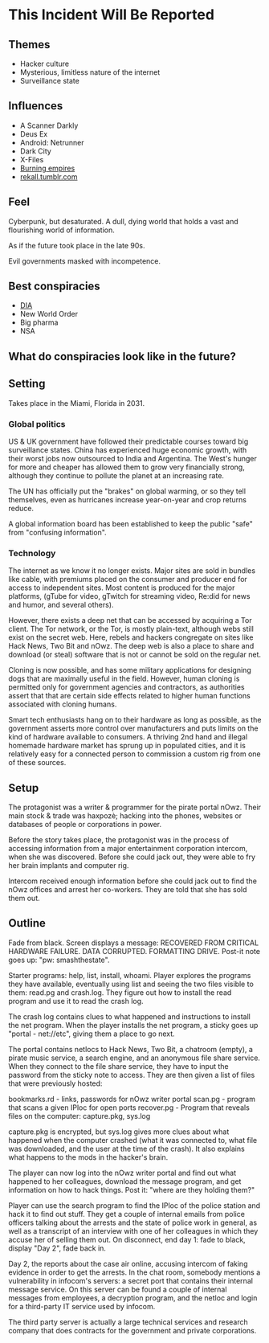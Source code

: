 # This Incident Will Be Reported #

## Themes ##
* Hacker culture
* Mysterious, limitless nature of the internet
* Surveillance state

## Influences ##
* A Scanner Darkly
* Deus Ex
* Android: Netrunner
* Dark City
* X-Files
* [Burning empires](http://www.amazon.com/Burning-Empires-Standing-VNV-Nation/dp/B00004TF67%3FSubscriptionId%3DAKIAILSHYYTFIVPWUY6Q%26tag%3Dduckduckgo-d-20%26linkCode%3Dxm2%26camp%3D2025%26creative%3D165953%26creativeASIN%3DB00004TF67)
* [rekall.tumblr.com](http://rekall.tumblr.com/)

## Feel ##
Cyberpunk, but desaturated. A dull, dying world that holds a vast and flourishing world of information.

As if the future took place in the late 90s.

Evil governments masked with incompetence.

## Best conspiracies

* [DIA](http://www.westword.com/2007-08-30/news/dia-conspiracies-take-off/full)
* New World Order
* Big pharma
* NSA

## What do conspiracies look like in the future?



## Setting ##
Takes place in the Miami, Florida in 2031.

### Global politics ###
US & UK government have followed their predictable courses toward big surveillance states. China has experienced huge economic growth, with their worst jobs now outsourced to India and Argentina. The West's hunger for more and cheaper has allowed them to grow very financially strong, although they continue to pollute the planet at an increasing rate.

The UN has officially put the "brakes" on global warming, or so they tell themselves, even as hurricanes increase year-on-year and crop returns reduce.

A global information board has been established to keep the public "safe" from "confusing information".

### Technology ###
The internet as we know it no longer exists. Major sites are sold in bundles like cable, with premiums placed on the consumer and producer end for access to independent sites. Most content is produced for the major platforms, (gTube for video, gTwitch for streaming video, Re:did for news and humor, and several others).

However, there exists a deep net that can be accessed by acquiring a Tor client. The Tor network, or the Tor, is mostly plain-text, although webs still exist on the secret web. Here, rebels and hackers congregate on sites like Hack News, Two Bit and nOwz. The deep web is also a place to share and download (or steal) software that is not or cannot be sold on the regular net.

Cloning is now possible, and has some military applications for designing dogs that are maximally useful in the field. However, human cloning is permitted only for government agencies and contractors, as authorities assert that that are certain side effects related to higher human functions associated with cloning humans.

Smart tech enthusiasts hang on to their hardware as long as possible, as the government asserts more control over manufacturers and puts limits on the kind of hardware available to consumers. A thriving 2nd hand and illegal homemade hardware market has sprung up in populated cities, and it is relatively easy for a connected person to commission a custom rig from one of these sources.

## Setup

The protagonist was a writer & programmer for the pirate portal nOwz. Their main stock & trade was haxpozè; hacking into the phones, websites or databases of people or corporations in power.

Before the story takes place, the protagonist was in the process of accessing information from a major entertainment corporation intercom, when she was discovered. Before she could jack out, they were able to fry her brain implants and computer rig.

Intercom received enough information before she could jack out to find the nOwz offices and arrest her co-workers. They are told that she has sold them out.


## Outline

Fade from black. Screen displays a message: RECOVERED FROM CRITICAL HARDWARE FAILURE. DATA CORRUPTED. FORMATTING DRIVE. Post-it note goes up: "pw: smashthestate".

Starter programs: help, list, install, whoami. Player explores the programs they have available, eventually using list and seeing the two files visible to them: read.pg and crash.log. They figure out how to install the read program and use it to read the crash log.

The crash log contains clues to what happened and instructions to install the net program. When the player installs the net program, a sticky goes up "portal - net://etc", giving them a place to go next.

The portal contains netlocs to Hack News, Two Bit, a chatroom (empty), a pirate music service, a search engine, and an anonymous file share service. When they connect to the file share service, they have to input the password from the sticky note to access. They are then given a list of files that were previously hosted:

  bookmarks.rd - links, passwords for nOwz writer portal
  scan.pg - program that scans a given IPloc for open ports
  recover.pg - Program that reveals files on the computer: capture.pkg, sys.log

capture.pkg is encrypted, but sys.log gives more clues about what happened when the computer crashed (what it was connected to, what file was downloaded, and the user at the time of the crash). It also explains what happens to the mods in the hacker's brain.

The player can now log into the nOwz writer portal and find out what happened to her colleagues, download the message program, and get information on how to hack things. Post it: "where are they holding them?"

Player can use the search program to find the IPloc of the police station and hack it to find out stuff. They get a couple of internal emails from police officers talking about the arrests and the state of police work in general, as well as a transcript of an interview with one of her colleagues in which they accuse her of selling them out. On disconnect, end day 1: fade to black, display "Day 2", fade back in.

Day 2, the reports about the case air online, accusing intercom of faking evidence in order to get the arrests. In the chat room, somebody mentions a vulnerability in infocom's servers: a secret port that contains their internal message service. On this server can be found a couple of internal messages from employees, a decryption program, and the netloc and login for a third-party IT service used by infocom.

The third party server is actually a large technical services and research company that does contracts for the government and private corporations.
